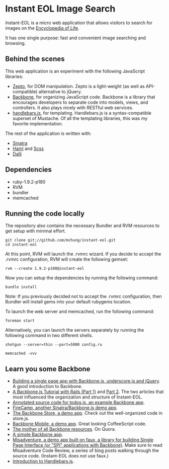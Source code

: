 # Instant EOL Image Search

Instant-EOL is a micro web application that allows visitors to search for
images on the [Encyclopedia of Life][1].

It has one single purpose: fast and convenient image searching and browsing.

## Behind the scenes

This web application is an experiment with the following JavaScript libraries:

* [Zepto][13], for DOM manipulation. Zepto is a light-weight (as well as API-compatible) alternative to jQuery.
* [Backbone][14], for organizing JavaScript code. Backbone is a library that encourages developers to separate code into models, views, and controllers. It also plays nicely with RESTful web services.
* [handlebars.js][15], for templating.  Handlebars.js is a syntax-compatible superset of Mustache.  Of all the templating libraries, this was my favorite implementation.

The rest of the application is written with:

* [Sinatra][16]
* [Haml][17] and [Scss][18]
* [Dalli][19]

## Dependencies

* ruby-1.9.2-p180
* RVM
* bundler
* memcached

## Running the code locally

The repository also contains the necessary Bundler and RVM resources to get
setup with minimal effort.

    git clone git://github.com/mchung/instant-eol.git
    cd instant-eol

At this point, RVM will launch the .rvmrc wizard.  If you decide to
accept the .rvmrc configuration, RVM will create the following gemset:

    rvm --create 1.9.2-p180@instant-eol

Now you can setup the dependencies by running the following command:

    bundle install

Note: If you previously decided not to accept the .rvmrc configuration,
then Bundler will install gems into your default rubygems location.

To launch the web server and memcached, run the following command:

    foreman start

Alternatively, you can launch the servers separately by running the following
command in two different shells.

    shotgun --server=thin --port=5000 config.ru

    memcached -vvv

## Learn you some Backbone

* [Building a single page app with Backbone.js, underscore.js and jQuery][2].  A good introduction to Backbone.
* [A Backbone.js Tutorial with Rails (Part 1)][5] and [Part 2][6].  The two articles that most influenced the organization and structure of Instant-EOL.
* [Annotated source code for todos.js, an example Backbone app][7].
* [FireCamp, another Sinatra/Backbone.js demo app][8].
* [The Backbone Store, a demo app][3].  Check out the well-organized code in store.js.
* [Backbone Mobile, a demo app][9]. Great looking CoffeeScript code.
* [The mother of all Backbone resources][10]. On Quora.
* [A simple Backbone app][12].
* [Misadventure, a demo app built on faux, a library for building Single Page Interface (or "SPI" applications with Backbone)][4].  Make sure to read Misadventure Code Review, a series of blog posts walking through the source code.  (Instant-EOL does not use faux.)
* [Introduction to Handlebars.js][11].


[1]: http://eol.org

[2]: http://andyet.net/blog/2010/oct/29/building-a-single-page-app-with-backbonejs-undersc

[3]: http://elfsternberg.com/projects/backbone_store

[4]: https://github.com/unspace/faux/tree/master/examples/misadventure

[5]: http://www.jamesyu.org/2011/01/27/cloudedit-a-backbone-js-tutorial-by-example

[6]: http://www.jamesyu.org/2011/02/09/backbone.js-tutorial-with-rails-part-2

[7]: http://documentcloud.github.com/backbone/docs/todos.html

[8]: http://ryandotsmith.heroku.com/2010/10/a-backbone-js-demo-app-sinatra-backend.html

[9]: http://bennolan.com/2010/11/24/backbone-jquery-demo.html

[10]: http://www.quora.com/What-are-some-good-resources-for-Backbone-js

[11]: http://thinkvitamin.com/code/handlebars-js-part-2-partials-and-helpers

[12]: https://gist.github.com/828553

[13]: http://zeptojs.com

[14]: http://documentcloud.github.com/backbone

[15]: http://handlebars.strobeapp.com

[16]: http://sinatrarb.com

[17]: http://haml-lang.com

[18]: http://sass-lang.com

[19]: https://github.com/mperham/dalli
